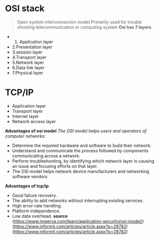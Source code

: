 # OSI stack
> Open system interconnection model
> Primarily used for trouble shooting telecommunication or computing system
**Osi has 7 layers**
- 1. Application layer
- 2.Presentation layer
- 3.session layer
- 4.Transport layer
- 5.Network layer
- 6.Data link layer
- 7.Physical layer
# TCP/IP
* Application layer
* Transport layer
* Internet layer
* Network access layer

**Advantages of osi model**
 *The OSI model helps users and operators of computer networks:*

+ Determine the required hardware and software to build their network.
+ Understand and communicate the process followed by components communicating across a network. 
+ Perform troubleshooting, by identifying which network layer is causing an issue and focusing efforts on that layer.
+ The OSI model helps network device manufacturers and networking software vendors

**Advantages of tcp/ip**
+ Good failure recovery.
+ The ability to add networks without interrupting existing services.
+ High error-rate handling.
+ Platform independence.
+ Low data overhead.
**source**
(https://www.imperva.com/learn/application-security/osi-model/)
(https://www.informit.com/articles/article.aspx?p=28782)
(https://www.informit.com/articles/article.aspx?p=28782)
